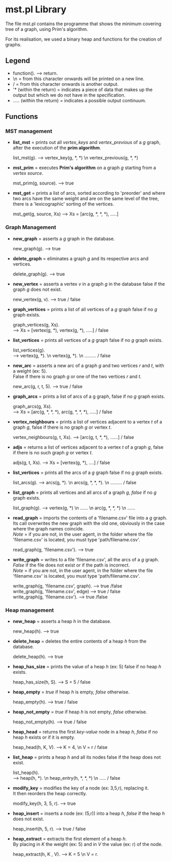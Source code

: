 # mst.pl Library 

The file mst.pl contains the programme that shows the minimum covering tree of a graph, using Prim's algorithm.

For its realisation, we used a binary heap and functions for the creation of graphs.


## Legend
* function(). --> return. 
* \n = from this character onwards will be printed on a new line.
* / = from this character onwards is another output.
* '* (within the return) = indicates a piece of data that makes up the output but which we do not have in the specification.
* ..... (within the return) = indicates a possible output continuum.


## Functions

### MST management

* **list_mst** = prints out all *vertex_keys* and *vertex_previous* of a *g* graph, after the execution of the **prim algorithm**.<br>
	       
	 list_mst(g). --> vertex_key(g, *, *) \n vertex_previous(g, *, *)


* **mst_prim** = executes **Prim's algorithm** on a graph *g* starting from a *vertex source*.<br>

	 mst_prim(g, source). --> true 


* **mst_get** = prints a list of arcs, sorted according to 'preorder' and where two arcs have the same weight and are on the same level of the tree, there is a 'lexicographic' sorting of the vertices. <br>
	
	 mst_get(g, source, Xs) --> Xs = [arc(g, *, *, *), .....] 


### Graph Management 
* **new_graph** = asserts a *g* graph in the database.

	 new_graph(g). --> true


* **delete_graph** = eliminates a graph *g* and its respective arcs and vertices.<br>

	 delete_graph(g). --> true


* **new_vertex** = asserts a vertex *v* in a graph *g* in the database false if the graph *g* does not exist.<br>
		 
	 new_vertex(g, v). --> true / false


* **graph_vertices** = prints a list of all vertices of a *g* graph false if no *g* graph exists.<br>
		     
	 graph_vertices(g, Xs).<br>
	 --> Xs = [vertex(g, *), vertex(g, *), .....] / false


*  **list_vertices** = prints all vertices of a *g* graph false if no *g* graph exists.<br>
		    
	 list_vertices(g).<br>
 	 --> vertex(g, *). \n vertex(g, *). \n ......... / false 


* **new_arc** = asserts a new arc of a graph *g* and two vertices *r* and *t*, with a weight (ex: 5).<br>
		False if there is no graph *g* or one of the two vertices *r* and *t*.<br>
	      
	 new_arc(g, r, t, 5). --> true / false


* **graph_arcs** = prints a list of arcs of a g graph, false if no *g* graph exists.<br>
		 
	 graph_arcs(g, Xs).<br>
	 --> Xs = [arc(g, *, *, *), arc(g, *, *, *), .....] / false 


* **vertex_neighbours** = prints a list of vertices adjacent to a vertex *t* of a graph *g*, false if there is no graph *g* or vertex *t*.<br>
			
	 vertex_neighbours(g, t, Xs). --> [arc(g, t, *, *), ......] / false


* **adjs** = returns a list of vertices adjacent to a vertex *t* of a graph *g*, false if there is no such graph *g* or vertex *t*.<br>
	   
	 adjs(g, t, Xs). --> Xs = [vertex(g, *), ....] / false


* **list_vertices** = prints all the arcs of a *g* graph false if no *g* graph exists.<br>
		    
	 list_arcs(g).
	 --> arcs(g, *). \n arcs(g, *, *, *). \n ......... / false 


* **list_graph** = prints all vertices and all arcs of a graph *g*, *false* if no *g* graph exists.<br>
		 
	 list_graph(g). --> vertex(g, *) \n ...... \n arc(g, *, *, *) \n ...... 


* **read_graph** = imports the contents of a 'filename.csv' file into a *g* graph.<br>
		   Its call overwrites the new graph with the old one, obviously in the case where the graph names coincide.<br>
		   *Note* = if you are not, in the user agent, in the folder where the file 'filename.csv' is located, you must type 'path/filename.csv'.<br>

	 read_graph(g, 'filename.csv'). --> true


* **write_graph** = writes to a file 'filename.csv', all the arcs of a *g* graph.<br>
		    *False* if the file does not exist or if the path is incorrect.<br>
		    *Note* = if you are not, in the user agent, in the folder where the file 'filename.csv' is located, you must type 'path/filename.csv'.
		
	 write_graph(g, 'filename.csv', graph). --> true /false<br>
	 write_graph(g, 'filename.csv', edge) --> true / false<br>
	 write_graph(g, 'filename.csv'). --> true /false


### Heap management

* **new_heap** = asserts a heap *h* in the database.<br>

	 new_heap(h). --> true


* **delete_heap** = deletes the entire contents of a heap *h* from the database.<br>

	delete_heap(h). --> true 


* **heap_has_size** = prints the value of a heap *h* (ex: 5) false if no heap *h* exists.<br>
		    
	heap_has_size(h, S). --> S = 5 / false


* **heap_empty** = *true* if heap *h* is empty, *false* otherwise.<br>

	heap_empty(h). --> true / false


* **heap_not_empty** = *true* if heap *h* is not empty, *false* otherwise.<br>

	heap_not_empty(h). --> true / false


* **heap_head** = returns the first *key-value* node in a heap *h*, *false* if no heap *h* exists or if it is empty.<br>
		
	heap_head(h, K, V). --> K = 4, \n V = r / false


* **list_heap** = prints a heap *h* and all its nodes false if the heap does not exist.<br>
		
	list_heap(h).<br>
	--> heap(h, *). \n heap_entry(h, *, *, *) \n ..... / false


* **modify_key** = modifies the key of a node (ex: 3,5,r), replacing it.<br>
		   It then reorders the heap correctly.<br>
		 
	modify_key(h, 3, 5, r). --> true 


* **heap_insert** = inserts a node (ex: (5,r)) into a heap *h*, *false* if the heap *h* does not exist.<br>
		  
	heap_insert(h, 5, r). --> true / false


* **heap_extract** = extracts the first element of a heap *h*.<br>
		     By placing in *K* the weight (ex: 5) and in *V* the value (ex: r) of the node. <br>

	heap_extract(h, K , V). --> K = 5 \n V = r.
